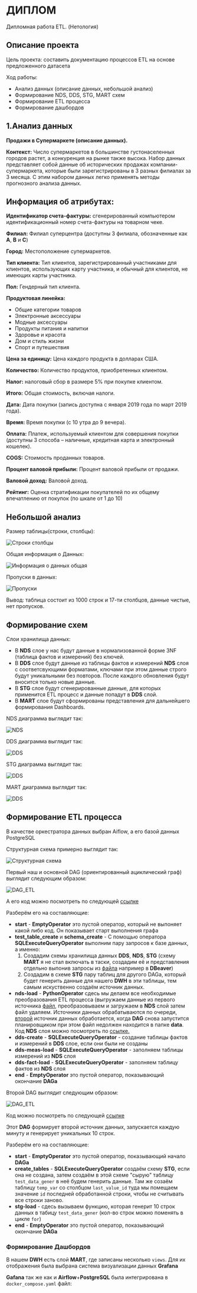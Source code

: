 # ДИПЛОМ
Дипломная работа ETL. (Нетология)

## Описание проекта
Цель проекта: составить документацию процессов ETL на основе предложенного датасета

Ход работы: 
* Анализ данных (описание данных, небольшой анализ)
* Формирование NDS, DDS, STG, MART схем
* Формирование ETL процесса
* Формирование дашбордов

## 1.Анализ данных
__Продажи в Супермаркете (описание данных).__

__Контекст:__ Число супермаркетов в большинстве густонаселенных городов растет, а конкуренция на рынке также высока. Набор данных представляет собой данные об исторических продажах компании-супермаркета, которые были зарегистрированы в 3 разных филиалах за 3 месяца. С этим набором данных легко применять методы прогнозного анализа данных.

## Информация об атрибутах:

__Идентификатор счета-фактуры:__ сгенерированный компьютером идентификационный номер счета-фактуры на товарном чеке.

__Филиал:__ Филиал суперцентра (доступны 3 филиала, обозначенные как __A__, __B__ и __C__)

__Город:__ Местоположение супермаркетов.

__Тип клиента:__ Тип клиентов, зарегистрированный участниками для клиентов, использующих карту участника, и обычный для клиентов, не имеющих карты участника.

__Пол:__ Гендерный тип клиента.

__Продуктовая линейка:__ 
* Общие категории товаров 
* Электронные аксессуары
* Модные аксессуары
* Продукты питания и напитки
* Здоровье и красота
* Дом и стиль жизни
* Спорт и путешествия
	
__Цена за единицу:__ Цена каждого продукта в долларах США.

__Количество:__ Количество продуктов, приобретенных клиентом.

__Налог:__ налоговый сбор в размере 5% при покупке клиентом.

__Итого:__ Общая стоимость, включая налоги.

__Дата:__ Дата покупки (запись доступна с января 2019 года по март 2019 года).

__Время:__ Время покупки (с 10 утра до 9 вечера).

__Оплата:__ Платеж, используемый клиентом для совершения покупки (доступны 3 способа – наличные, кредитная карта и электронный кошелек).

__COGS:__ Стоимость проданных товаров.

__Процент валовой прибыли:__ Процент валовой прибыли от продажи.

__Валовой доход:__ Валовой доход.

__Рейтинг:__ Оценка стратификации покупателей по их общему впечатлению от покупок (по шкале от 1 до 10) 

## Небольшой анализ

Размер таблицы(строки, столбцы):

![Строки столбцы](dags/data/screen/строки%20столбцы.jpg)   

Общая информация о Данных:

![Информация о данных общая](dags/data/screen/общая%20информация.jpg)    

Пропуски в данных:

![Пропуски](dags/data/screen/пропуски%20в%20данных.jpg)

Вывод: таблица состоит из 1000 строк и 17-ти столбцов, данные чистые, нет пропусков. 

## Формирование схем

Слои хранилища данных:

* В __NDS__ слое у нас будут данные в нормализованной форме 3NF (таблица фактов и измерений) без ключей.
* В __DDS__ слое будут данные из таблицы фактов и измерений __NDS__ слоя с соответсвующими форматами, ключами при этом данные строго будут уникальными без повторов. После каждого обновления будут вносится только новые данные. 
* В __STG__ слое будут сгенерированные данные, для которых применится ETL процесс и данные попадут в __DDS__ слой.
* В __MART__ слое будут сформированы представления для дальнейшего формирования Dashboards.

NDS диаграмма выглядит так: 

![NDS](dags/data/screen/NDS.jpg)

DDS диаграмма выглядит так: 

![DDS](dags/data/screen/DDS.jpg)

STG диаграмма выглядит так: 

![DDS](dags/data/screen/STG.jpg)

MART диаграмма выглядит так: 

![DDS](dags/data/screen/MART.jpg)

## Формирование ETL процесса

В качестве оркестратора данных выбран Aiflow, а его базой данных PostgreSQL

Структурная схема примерно выглядит так:

![Структурная схема](dags/data/screen/Схема%20инраструктуры.jpg)

Первый наш и основной DAG (ориентированный ациклический граф) выглядит следующим образом:

![DAG_ETL](dags/data/screen/DAG_ETL1.jpg)

А его код можно посмотреть по следующей [ссылке](dags/DAG_etl.py)

Разберём его на составляющие:

* __start__ - __EmptyOperator__ это пустой оператор, который не выпоняет какой либо код. Он показывает старт выполнения графа
* __test_table_create__ и __schema_create__ - С помощью оператора __SQLExecuteQueryOperator__ выполним пару запросов к базе данных, а именно:
  1. Создадим схемы хранилища данных __DDS__, __NDS__, __STG__ (схему __MART__ я не стал включать в таски, создадим её и представления отдельно выпонив запросы из [файла](dags/tasks/MART/views.sql) например в __DBeaver__)
  2. Создадим в схеме __STG__ пару таблиц для другого DAGа, который будет генерить данные для нашего __DWH__ в эти таблицы, тем самым искуственно создаём источник данных.
* __nds-load__ - __PythonOperator__ сдесь мы делаем все необходимые преобразования ETL процесса (выгружаем данные из первого источника [файл](data/supermarket_sales-Sheet1.csv), преобразовываем и загружаем в
     __NDS__ слой затем файл удаляем. Источники данных обрабатываются по очереди, [второй](dags/tasks/etl/test_data/test_data_gener.py) источник данных обработается, когда __DAG__ снова запустится планировщиком 	при этом файл недолжен находится в папке __data__. Код __NDS__ слоя можно посмотреть по [ссылке.](dags/tasks/etl/etl_nds_def.py)
* __dds-create__ - __SQLExecuteQueryOperator__ - создание таблицы фактов и измерений в __DDS__ слое, если они были не созданы
* __dds-meas-load__ - __SQLExecuteQueryOperator__ - заполняем таблицы измерений из __NDS__ слоя
* __dds-fact-load__ - __SQLExecuteQueryOperator__ - заполняем таблицу фактов из __NDS__ слоя
* __end__ - __EmptyOperator__ это пустой оператор, показывающий окончание __DAGа__

Второй DAG выглядит следующим образом:

![DAG_ETL](dags/data/screen/DAG_test_data1.jpg)

Код можно посмотреть по следующей [ссылке](dags/DAG_test_data.py)

Этот __DAG__ формирует второй источник данных, запускается каждую минуту и генерирует уникальных 10 строк.

Разберём его на составляющие:

* __start__ - __EmptyOperator__ это пустой оператор, показывающий начало __DAGа__
* __create_tables__ - __SQLExecuteQueryOperator__ создаём схему __STG__, если она не создана, затем создаём в этой схеме "сырую" таблицу `test_data_gener` в неё будем генерить данные.
  Там же созаём таблицу `temp_var` со столбцом `last_value_id` туда мы помещаем значение `id` последней обработанной строки, чтобы не считывать все строки заново.
* __stg-load__ - сдесь вызываем функцию, которая генерит 10 строк данных в табицу `test_data_gener` (кол-во строк можно поменять в цикле `for`)
* __end__ - __EmptyOperator__ это пустой оператор, показывающий окончание __DAGа__

### Формирование Дашбордов

В нашем __DWH__ есть слой __MART__, где записаны несколько `views`. 
Для их отображения была выбрана система визуализации данных __Grafana__

__Gafana__ так же как и __Airflow__+__PostgreSQL__ была интегрирована в `docker_compose.yaml` файл:










     
